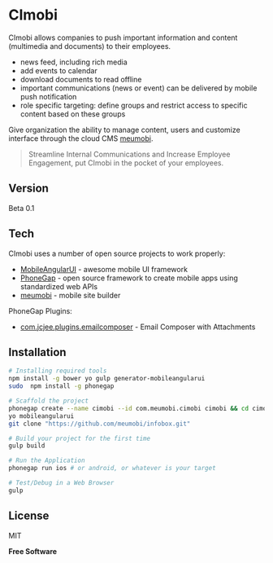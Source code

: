 CImobi
=========

CImobi allows companies to push important information and content (multimedia and documents) to their employees.

- news feed, including rich media
- add events to calendar
- download documents to read offline
- important communications (news or event) can be delivered by mobile push notification
- role specific targeting: define groups and restrict access to specific content based on these groups

Give organization the ability to manage content, users and customize interface through the cloud CMS [meumobi].

> Streamline Internal Communications and Increase Employee Engagement,&nbsp;put CImobi in the pocket of your employees.

Version
----

Beta 0.1

Tech
-----------

CImobi uses a number of open source projects to work properly:

* [MobileAngularUI] - awesome mobile UI framework
* [PhoneGap] - open source framework to create mobile apps using standardized web APIs
* [meumobi] - mobile site builder

PhoneGap Plugins:
* [com.jcjee.plugins.emailcomposer] - Email Composer with Attachments

Installation
--------------

```sh
# Installing required tools
npm install -g bower yo gulp generator-mobileangularui
sudo  npm install -g phonegap

# Scaffold the project
phonegap create --name cimobi --id com.meumobi.cimobi cimobi && cd cimobi
yo mobileangularui
git clone "https://github.com/meumobi/infobox.git"

# Build your project for the first time
gulp build

# Run the Application
phonegap run ios # or android, or whatever is your target

# Test/Debug in a Web Browser
gulp

```

License
----

MIT

**Free Software**

[meumobi]:http://enterprise.meumobilesite.com/
[@meumobi]:http://twitter.com/meumobi
[MobileAngularUI]:http://mobileangularui.com
[PhoneGap]:http://phonegap.com
[com.jcjee.plugins.emailcomposer]:https://github.com/jcjee/email-composer.git 